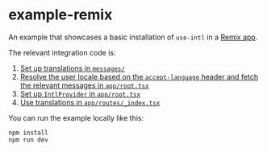 # example-remix

An example that showcases a basic installation of `use-intl` in a [Remix app](https://remix.run/).

The relevant integration code is:

1. [Set up translations in `messages/`](./messages/en.json)
2. [Resolve the user locale based on the `accept-language` header and fetch the relevant messages in `app/root.tsx`](./app/root.tsx#L17)
3. [Set up `IntlProvider` in `app/root.tsx`](./app/root.tsx#L38)
4. [Use translations in `app/routes/_index.tsx`](./app/routes/_index.tsx#L4)

You can run the example locally like this:

```
npm install
npm run dev
```
